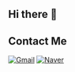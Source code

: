 ## Hi there 👋


## Contact Me
[![Gmail](https://img.shields.io/badge/Gmail-D14836?style=for-the-badge&logo=gmail&logoColor=white)](sonmj0306@gmail.com) [![Naver](https://img.shields.io/badge/Naver-03C75A?style=for-the-badge&logo=naver&logoColor=white)](tbvltm0306@naver.com)





